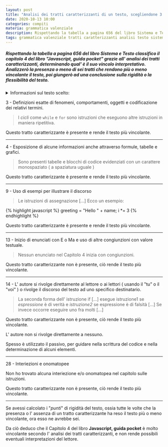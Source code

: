 ```yaml
---
layout: post
title: "Analisi dei tratti caratterizzanti di un testo, scegliendone 3 di rigidità e 3 di elasticità | Grammatica Valenziale"
date: 2020-10-13 10:00
categories: compiti
materia: grammatica valenziale
description: Rispettando la tabella a pagina 656 del libro Sistema e Testo classifico il capitolo 4 del libro "Javascript, guida pocket" grazie all' analisi dei tratti caratterizzanti, determinando qual' è il suo vincolo interpretativo
tags: grammatica valenziale tratti caratterizzanti analisi testo sistema vincolo interpretativo classificazione
---
```

##### Rispettando la tabella a pagina 656 del libro Sistema e Testo classifico il capitolo 4 del libro "Javascript, guida pocket" grazie all' analisi dei tratti caratterizzanti, determinando qual' è il suo vincolo interpretativo. Analizzerò la presenza o meno di sei tratti che rendono più o meno vincolante il testo, poi giungerò ad una conclusione sulla rigidità o la flessibilità del testo.

<details>
<summary> Informazioni sul testo scelto: </summary>
<div markdown="1">

Testo: **Javascript, guida pocket**

Autore: _David Flanagan_

Capitolo analizzato: 4) Istruzioni

</div>
</details>

3 - Definizioni esatte di fenomeni, comportamenti, oggetti e codificazione dei  relativi termini.
 
 > I _cicli_ come `while` e `for`  sono istruzioni che eseguono altre istruzioni in maniera ripetitiva.
 
Questo tratto caratterizzante è presente e rende il testo più vincolante.

---

4 - Esposizione di alcune informazioni anche attraverso formule, tabelle e grafici.
> Sono presenti tabelle e blocchi di codice evidenziati con un carattere monospaziato ( a spaziatura uguale ) 

Questo tratto caratterizzante è presente e rende il testo più vincolante.

---

9 - Uso di esempi per illustrare il discorso

> Le istruzioni di assegnazione [...] Ecco un esempio:

{% highlight javascript %}
greeting = "Hello " + name;
i *= 3
{% endhighlight %}

Questo tratto caratterizzante è presente e rende il testo più vincolante.

---

13 - Inizio di enunciati con E o Ma e uso di altre congiunzioni con valore testuale.

> Nessun enunciato nel Capitolo 4 inizia con congiunzioni. 

Questo tratto caratterizzante non è presente, ciò rende il testo più vincolante.


---

14 - L' autore si rivolge direttamente al lettore o ai lettori ( usando il "tu" o il "voi" ) o rivolge il discorso del testo ad uno specifico destinatario.

> La seconda forma dell' istruzione if [...] esegue istruzione1 se _espressione_ è di verità e _istruzione2_ se espressione è di falsità [...] Se invece occorre eseguire uno fra molti [...]


Questo tratto caratterizzante non è presente, ciò rende il testo più vincolante.

L' autore non si rivolge direttamente a nessuno.

Spesso è utilizzato il passivo, per guidare nella scrittura del codice e nella determinazione di alcuni elementi.

---

28 - Interiezioni e onomatopee

Non ho trovato alcuna interiezione e/o onomatopea nel capitolo sulle istruzioni.

Questo tratto caratterizzante non è presente, ciò rende il testo più vincolante.

---

Se avessi calcolato i "_punti_" di rigidità del testo, ossia tutte le volte che la presenza o l' assenza di un tratto caratterizzante ha reso il testo più o meno vincolante, ora esso ne avrebbe sei. 

Da ciò deduco che il Capitolo 4 del libro **Javascript, guida pocket** è molto vincolante secondo l' analisi dei tratti caratterizzanti, e non rende possibili eventuali interpretazioni del lettore. 

